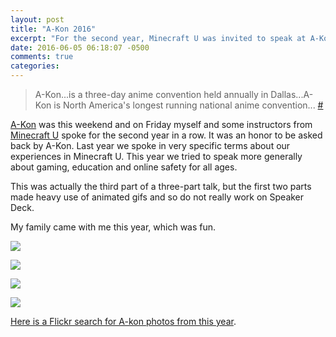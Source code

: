 ```yaml
---
layout: post
title: "A-Kon 2016"
excerpt: "For the second year, Minecraft U was invited to speak at A-Kon"
date: 2016-06-05 06:18:07 -0500
comments: true
categories: 
---
```


> A-Kon...is a three-day anime convention held annually in Dallas...A-Kon is North America's longest running national anime convention... [#](https://en.wikipedia.org/wiki/Project_A-Kon)

[A-Kon](http://www.a-kon.com/) was this weekend and on Friday myself and some instructors from [Minecraft U](http://www.minecraftu.org) spoke for the second year in a row. It was an honor to be asked back by A-Kon. Last year we spoke in very specific terms about our experiences in Minecraft U. This year we tried to speak more generally about gaming, education and online safety for all ages.

<script async class="speakerdeck-embed" data-id="4fbedd8f311c4ebc98c07d81b28d8080" data-ratio="1.33333333333333" src="//speakerdeck.com/assets/embed.js"></script>

This was actually the third part of a three-part talk, but the first two parts made heavy use of animated gifs and so do not really work on Speaker Deck.

My family came with me this year, which was fun.

![]({{site.url}}/assets/2016/06/akon0.jpg)

![]({{site.url}}/assets/2016/06/akon1.jpg)

![]({{site.url}}/assets/2016/06/akon2.jpg)

![]({{site.url}}/assets/2016/06/akon3.jpg)

[Here is a Flickr search for A-kon photos from this year](https://www.flickr.com/search/?text=a-kon&sort=date-taken-desc&view_all=1&min_taken_date=1464757200&max_taken_date=1467349199&dimension_search_mode=min&height=640&width=640&media=photos).
